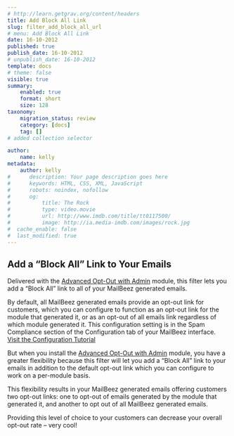 ```yaml
---
# http://learn.getgrav.org/content/headers
title: Add Block All Link
slug: filter_add_block_all_url
# menu: Add Block All Link
date: 16-10-2012
published: true
publish_date: 16-10-2012
# unpublish_date: 16-10-2012
template: docs
# theme: false
visible: true
summary:
    enabled: true
    format: short
    size: 128
taxonomy:
    migration_status: review
    category: [docs]
    tag: []
# added collection selector

author:
    name: kelly
metadata:
    author: kelly
#      description: Your page description goes here
#      keywords: HTML, CSS, XML, JavaScript
#      robots: noindex, nofollow
#      og:
#          title: The Rock
#          type: video.movie
#          url: http://www.imdb.com/title/tt0117500/
#          image: http://ia.media-imdb.com/images/rock.jpg
#  cache_enable: false
#  last_modified: true
---
```


## Add a “Block All” Link to Your Emails

Delivered with the [Advanced Opt-Out with Admin](/documentation/configbeez/config_block_admin/) module, this filter lets you add a “Block All” link to all of your MailBeez generated emails.

By default, all MailBeez generated emails provide an opt-out link for customers, which you can configure to function as an opt-out link for the module that generated it, or as an opt-out of all emails link regardless of which module generated it. This configuration setting is in the Spam Compliance section of the Configuration tab of your MailBeez interface. [Visit the Configuration Tutorial](/documentation/tutorials/mailbeez-comprehensive-configuration-tutorial/)

But when you install the [Advanced Opt-Out with Admin](/documentation/configbeez/config_block_admin/) module, you have a greater flexibility because this filter will let you add a “Block All” link to your emails in addition to the default opt-out link which you can configure to work on a per-module basis.

This flexibility results in your MailBeez generated emails offering customers two opt-out links: one to opt-out of emails generated by the module that generated it, and another to opt out of all MailBeez generated emails.

Providing this level of choice to your customers can decrease your overall opt-out rate – very cool!
